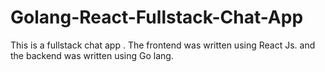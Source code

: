 # Golang-React-Fullstack-Chat-App
This is a fullstack chat app . The frontend was written using React Js. and the backend was written using Go lang.
